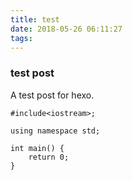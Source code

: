 ```yaml
---
title: test
date: 2018-05-26 06:11:27
tags:
---
```

### test post
A test post for hexo.
```
#include<iostream>;

using namespace std;

int main() {
    return 0;
}
```

